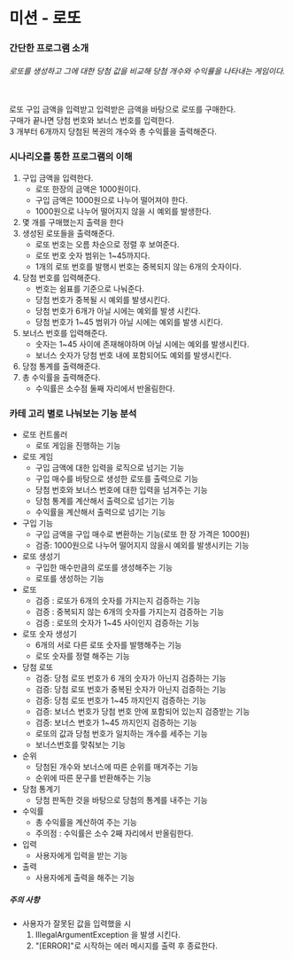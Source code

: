 # 미션 - 로또
### 간단한 프로그램 소개
###### 로또를 생성하고 그에 대한 당첨 값을 비교해 당첨 개수와 수익률을 나타내는 게임이다.
<br>
로또 구입 금액을 입력받고 입력받은 금액을 바탕으로 로또를 구매한다.
<br>
구매가 끝나면 당첨 번호와 보너스 번호를 입력한다.
<br>
3 개부터 6개까지 당첨된 복권의 개수와 총 수익률을 출력해준다.
<br> 

### 시나리오를 통한 프로그램의 이해 
1. 구입 금액을 입력한다. 
    - 로또 한장의 금액은 1000원이다. 
    - 구입 금액은 1000원으로 나누어 떨어져야 한다.
    - 1000원으로 나누어 떨어지지 않을 시 예외를 발생한다.
2. 몇 개를 구매했는지 출력을 한다
3. 생성된 로또들을 출력해준다.
    - 로또 번호는 오름 차순으로 정렬 후 보여준다. 
    - 로또 번호 숫자 범위는 1~45까지다. 
    - 1개의 로또 번호를 발행시 번호는 중복되지 않는 6개의 숫자이다.
4. 당첨 번호를 입력해준다.
   - 번호는 쉼표를 기준으로 나눠준다. 
   - 당첨 번호가 중복될 시 예외를 발생시킨다. 
   - 당첨 번호가 6개가 아닐 시에는 예외를 발생 시킨다.
   - 당첨 번호가 1~45 범위가 아닐 시에는 예외를 발생 시킨다. 
5. 보너스 번호를 입력해준다.
   - 숫자는 1~45 사이에 존재해야하며 아닐 시에는 예외를 발생시킨다.
   - 보너스 숫자가 당첨 번호 내에 포함되어도 예외를 발생시킨다. 
6. 당첨 통계를 출력해준다.
7. 총 수익률을 출력해준다.
   - 수익률은 소수점 둘째 자리에서 반올림한다.

### 카테 고리 별로 나눠보는 기능 분석
- 로또 컨트롤러
  - 로또 게임을 진행하는 기능 
- 로또 게임 
  - 구입 금액에 대한 입력을 로직으로 넘기는 기능  
  - 구입 매수를 바탕으로 생성한 로또를 출력으로 기능 
  - 당첨 번호와 보너스 번호에 대한 입력을 넘겨주는 기능
  - 당첨 통계를 계산해서 출력으로 넘기는 기능
  - 수익률을 계산해서 출력으로 넘기는 기능 
- 구입 기능 
  - 구입 금액을 구입 매수로 변환하는 기능(로또 한 장 가격은 1000원) 
  - 검증: 1000원으로 나누어 떨어지지 않을시 예외를 발생시키는 기능  
- 로또 생성기
  - 구입한 매수만큼의 로또를 생성해주는 기능
  - 로또를 생성하는 기능 
- 로또 
  - 검증 : 로또가 6개의 숫자를 가지는지 검증하는 기능 
  - 검증 : 중복되지 않는 6개의 숫자를 가지는지 검증하는 기능 
  - 검증 : 로또의 숫자가 1~45 사이인지 검증하는 기능 
- 로또 숫자 생성기 
  - 6개의 서로 다른 로또 숫자를 발행해주는 기능
  - 로또 숫자를 정렬 해주는 기능 
- 당첨 로또
  - 검증: 당첨 로또 번호가 6 개의 숫자가 아닌지 검증하는 기능
  - 검증: 당첨 로또 번호가 중복된 숫자가 아닌지 검증하는 기능
  - 검증: 당첨 로또 번호가 1~45 까지인지 검증하는 기능
  - 검증: 보너스 번호가 당첨 번호 안에 포함되어 있는지 검증받는 기능
  - 검증: 보너스 번호가 1~45 까지인지 검증하는 기능
  - 로또의 값과 당첨 번호가 일치하는 개수를 세주는 기능
  - 보너스번호를 맞춰보는 기능
- 순위
  - 당첨된 개수와 보너스에 따른 순위를 매겨주는 기능 
  - 순위에 따른 문구를 반환해주는 기능
- 당첨 통계기 
  - 당첨 판독한 것을 바탕으로 당첨의 통계를 내주는 기능
- 수익률 
  - 총 수익률을 계산하여 주는 기능 
  - 주의점 : 수익률은 소수 2째 자리에서 반올림한다. 
- 입력
  - 사용자에게 입력을 받는 기능  
- 출력 
  - 사용자에게 출력을 해주는 기능 
##### 주의 사항
- 사용자가 잘못된 값을 입력했을 시
  1. IllegalArgumentException 을 발생 시킨다.
  2. "[ERROR]"로 시작하는 에러 메시지를 출력 후 종료한다.